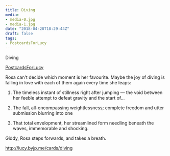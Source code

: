 ```yaml
---
title: Diving
media:
- media-0.jpg
- media-1.jpg
date: "2018-04-28T18:29:44Z"
draft: false
tags:
- PostcardsForLucy
---
```

Diving

[PostcardsForLucy](/tags/postcardsforlucy)



Rosa can't decide which moment is her favourite. Maybe the joy of diving is falling in love with each of them again every time she leaps:



1. The timeless instant of stillness right after jumping — the void between her feeble attempt to defeat gravity and the start of…



2. The fall, all-encompassing weightlessness; complete freedom and utter submission blurring into one



3. That total envelopment, her streamlined form needling beneath the waves, immemorable and shocking.



Giddy, Rosa steps forwards, and takes a breath.



http://lucy.byjp.me/cards/diving
